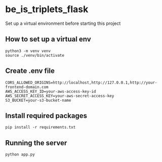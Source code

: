 # be_is_triplets_flask

Set up a virtual environment before starting this project

## How to set up a virtual env
```
python3 -m venv venv
source ./venv/bin/activate
```

## Create .env file
```
CORS_ALLOWED_ORIGINS=http://localhost,http://127.0.0.1,http://your-frontend-domain.com
AWS_ACCESS_KEY_ID=your-aws-access-key-id
AWS_SECRET_ACCESS_KEY=your-aws-secret-access-key
S3_BUCKET=your-s3-bucket-name

```

## Install required packages

```
pip install -r requirements.txt
```

## Running the server
```
python app.py

```